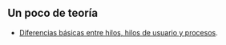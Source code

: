 ## Un poco de teoría

- [Diferencias básicas entre hilos, hilos de usuario y procesos](www.juanmitaboada.com/multiprocessing-python/).
